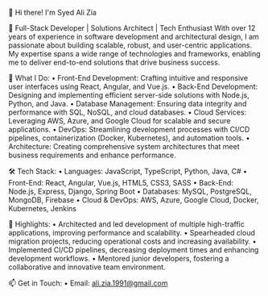 👋 Hi there! I'm Syed Ali Zia

🔧 Full-Stack Developer | Solutions Architect | Tech Enthusiast
With over 12 years of experience in software development and architectural design, I am passionate about building scalable, robust, and user-centric applications. My expertise spans a wide range of technologies and frameworks, enabling me to deliver end-to-end solutions that drive business success.

🚀 What I Do:
•	Front-End Development: Crafting intuitive and responsive user interfaces using React, Angular, and Vue.js.
•	Back-End Development: Designing and implementing efficient server-side solutions with Node.js, Python, and Java.
•	Database Management: Ensuring data integrity and performance with SQL, NoSQL, and cloud databases.
•	Cloud Services: Leveraging AWS, Azure, and Google Cloud for scalable and secure applications.
•	DevOps: Streamlining development processes with CI/CD pipelines, containerization (Docker, Kubernetes), and automation tools.
•	Architecture: Creating comprehensive system architectures that meet business requirements and enhance performance.

🛠️ Tech Stack:
•	Languages: JavaScript, TypeScript, Python, Java, C#
•	Front-End: React, Angular, Vue.js, HTML5, CSS3, SASS
•	Back-End: Node.js, Express, Django, Spring Boot
•	Databases: MySQL, PostgreSQL, MongoDB, Firebase
•	Cloud & DevOps: AWS, Azure, Google Cloud, Docker, Kubernetes, Jenkins

🌟 Highlights:
•	Architected and led development of multiple high-traffic applications, improving performance and scalability.
•	Spearheaded cloud migration projects, reducing operational costs and increasing availability.
•	Implemented CI/CD pipelines, decreasing deployment times and enhancing development workflows.
•	Mentored junior developers, fostering a collaborative and innovative team environment.

📫 Get in Touch:
•	Email: ali.zia.1991@gmail.com
